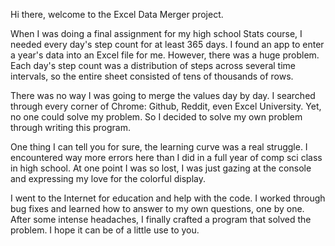 Hi there, welcome to the Excel Data Merger project. 

When I was doing a final assignment for my high school Stats course, I needed every day's step count for at least 365 days.
I found an app to enter a year's data into an Excel file for me. However, there was a huge problem. 
Each day's step count was a distribution of steps across several time intervals, so the entire sheet consisted of
tens of thousands of rows. 

There was no way I was going to merge the values day by day. I searched through every corner of Chrome: Github, Reddit, even Excel University. 
Yet, no one could solve my problem. So I decided to solve my own problem through writing this program. 

One thing I can tell you for sure, the learning curve was a real struggle. 
I encountered way more errors here than I did in a full year of comp sci class in high school.
At one point I was so lost, I was just gazing at the console and expressing my love for the colorful display.

I went to the Internet for education and help with the code. I worked through bug fixes and learned how to answer to my own questions, one by one.
After some intense headaches, I finally crafted a program that solved the problem. I hope it can be of a little use to you.

